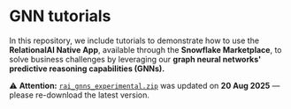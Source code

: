 # GNN tutorials

In this repository, we include tutorials to demonstrate how to use the **RelationalAI Native App**, available through the **Snowflake Marketplace**, to solve business challenges by leveraging our **graph neural networks' predictive reasoning capabilities (GNNs).**

⚠️ **Attention:** [`rai_gnns_experimental.zip`](for_stage/rai_gnns_experimental.zip) was updated on **20 Aug 2025** — please re-download the latest version.
